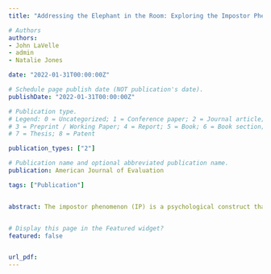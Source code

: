 ```yaml
---
title: "Addressing the Elephant in the Room: Exploring the Impostor Phenomenon in Evaluation"

# Authors
authors:
- John LaVelle
- admin
- Natalie Jones

date: "2022-01-31T00:00:00Z"

# Schedule page publish date (NOT publication's date).
publishDate: "2022-01-31T00:00:00Z"

# Publication type.
# Legend: 0 = Uncategorized; 1 = Conference paper; 2 = Journal article;
# 3 = Preprint / Working Paper; 4 = Report; 5 = Book; 6 = Book section;
# 7 = Thesis; 8 = Patent

publication_types: ["2"]

# Publication name and optional abbreviated publication name.
publication: American Journal of Evaluation

tags: ["Publication"] 


abstract: The impostor phenomenon (IP) is a psychological construct that refers to a range of negative emotions associated with a person’s perceived fraudulent competence in a field, or with the skills necessary to be successful with his or her trade.  Anecdotal evidence suggests many practicing evaluators have experienced IP feelings, but have lacked an empirical framework to help understand their experiences as well as a forum to discuss them.  This paper summarizes the literature on the impostor phenomenon, applies it to the field of evaluation, and describes the results of an empirical quantitatively focused study which included open-ended qualitative questions that explored IP in 313 practicing evaluators.  The results suggest IP in evaluators is comprised of four constructs (discount, luck, fake, and discount/luck interaction).  Qualitative data analysis suggests differential coping strategies for men and women.  Thematic analysis guided the development of a set of proposed solutions to help lessen IPs detrimental effects for evaluators. 


# Display this page in the Featured widget?
featured: false


url_pdf: 
---
```









